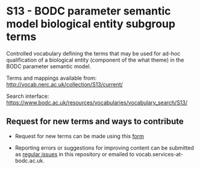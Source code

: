 # S13 - BODC parameter semantic model biological entity subgroup terms

Controlled vocabulary defining the terms that may be used for ad-hoc qualification of a biological entity (component of the what theme) in the BODC parameter semantic model.

Terms and mappings available from: http://vocab.nerc.ac.uk/collection/S13/current/

Search interface: https://www.bodc.ac.uk/resources/vocabularies/vocabulary_search/S13/

## Request for new terms and ways to contribute
- Request for new terms can be made using this [form](https://docs.google.com/forms/d/e/1FAIpQLSe-ZTKJZmNT5FmyPRFsPsNt2hpB_gb6MAmm7Zp-7GSMpn5NFA/viewform?usp=pp_url&entry.1396013310=S13)

- Reporting errors or suggestions for improving content can be submitted as [regular issues](https://github.com/nvs-vocabs/S13/issues/new) in this repository or emailed to vocab.services-at-bodc.ac.uk.
